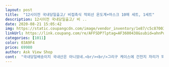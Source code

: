```yaml
---
layout: post 
title:  "12시이전 국내당일출고/ 비접촉식 적외선 온도계+마스크 10매 세트, 1세트" 
description: 12시이전 국내당일출고/ 비 ..
date: 2020-08-21 15:05:42 
img: https://static.coupangcdn.com/image/vendor_inventory/1e87/c5c8700343e0b40a0ef4de23f1403964d6fb1c2261b9de6dbecd950e07ed.jpg 
linkUrl: https://link.coupang.com/re/AFFSDP?lptag=AF3600438&subid=ahnPublicAsk&pageKey=1713160818&itemId=2915490375&vendorItemId=71154456969&traceid=V0-113-ac2d944c31a1b9f2 
categories: [1011] 
color: 03A9F4 
price: 69980 
author: Ask View Shop 
cont:  "국내당일배송이지 국내산은 아니었네.<br/><br/>그리구 케이스에 건전지 자리가 똬 있는데 건전지는 안들어있어서도 아쉬웠구요.<br/><br/>근데 넘 오래 걸ㄹ려서 ㅜㅜ 그냥 제값주고 샀어요... <br/><br/>급하게 학원에서 사용해야해서 주문했습니다.<br/><br/>메뉴얼도 다 영어.<br/><br/>부모님 드렸는데 좋아하시네요.<br/><br/>사용하기 편리합니다.<br/><br/>산지 일주일정도 된거같은데 같은 쿠팡에서 14700원에 뜨네요.<br/> 79980원 주고 샀는데... <br/>뭐죠... <br/>.<br/><br/>상세 설명이 넘 부족하고 설명서도 전부 중국어라 별 하나 뺏어요<br/>설명서가 대놓고 중국어라서 좀 ㅜㅜ 알아 볼수도 없고 신뢰도 좀 떨어지는 느낌 ㅜㅜ<br/>우리가 어디 가면 체온 츠겅하는 전형적인 그 체온계 입니다.<br/><br/>젤 빨리 배송 되는 비 접촉식 체온계 찾다가 샀어요.<br/><br/>직구로 사면 마넌 이상 싸게 살 수 있는 것 같더라구요.<br/><br/>참.<br/> 이런 말장난에 속다니.<br/><br/>총 처럼 생긴게 제일 사람들이 많이 쓰기도 하고 안정 적인 것 같아서 주문햇구요<br/>" 
---
```

